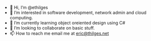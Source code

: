- 👋 Hi, I’m @ethilges
- 👀 I’m interested in software development, network admin and cloud computing.
- 🌱 I’m currently learning object oreiented design using C#
- 💞️ I’m looking to collaborate on basic stuff.
- 📫 How to reach me email me at eric@thilges.net

<!---
ethilges/ethilges is a ✨ special ✨ repository because its `README.md` (this file) appears on your GitHub profile.
You can click the Preview link to take a look at your changes.
--->
